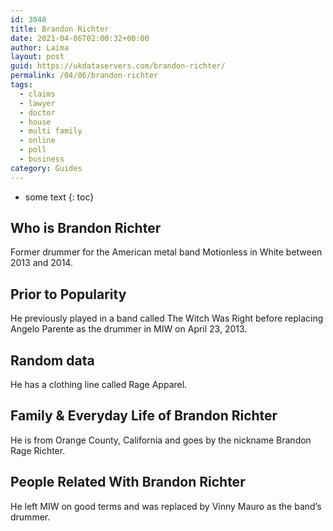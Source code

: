```yaml
---
id: 3048
title: Brandon Richter
date: 2021-04-06T02:00:32+00:00
author: Laima
layout: post
guid: https://ukdataservers.com/brandon-richter/
permalink: /04/06/brandon-richter
tags:
  - claims
  - lawyer
  - doctor
  - house
  - multi family
  - online
  - poll
  - business
category: Guides
---
```


* some text
{: toc}


## Who is Brandon Richter
                  
                  
                  
Former drummer for the American metal band Motionless in White between 2013 and 2014.
                  
              
            
              
            
                
                
                
## Prior to Popularity
                  
                  
                  
He previously played in a band called The Witch Was Right before replacing Angelo Parente as the drummer in MIW on April 23, 2013.
                  
              
            
              
            
                
                
                
## Random data
                  
                  
                  
He has a clothing line called Rage Apparel.
                  
              
            
              
            
                
                
                
## Family & Everyday Life of Brandon Richter
                  
                  
                  
He is from Orange County, California and goes by the nickname Brandon Rage Richter.
                  
              
            
              
            
                
                
                
## People Related With Brandon Richter
                  
                  
                  
He left MIW on good terms and was replaced by Vinny Mauro as the band&#8217;s drummer.
                  
              
            
              
            
                
              
            
              
              
            
            
              
            
          
          
          